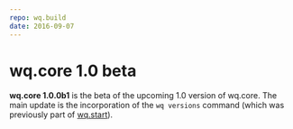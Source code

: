 ```yaml
---
repo: wq.build
date: 2016-09-07
---
```


# wq.core 1.0 beta

**wq.core 1.0.0b1** is the beta of the upcoming 1.0 version of wq.core. The main update is the incorporation of the `wq versions` command (which was previously part of [wq.start](../wq.create/index.md)).
